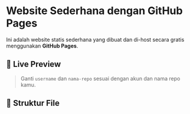 # Website Sederhana dengan GitHub Pages

Ini adalah website statis sederhana yang dibuat dan di-host secara gratis menggunakan **GitHub Pages**.

## 🔗 Live Preview

> Ganti `username` dan `nama-repo` sesuai dengan akun dan nama repo kamu.

## 📁 Struktur File
